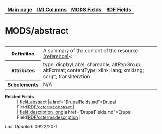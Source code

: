 <!DOCTYPE html>
<html>

<body>
<table style="width:100%">
  <tr>
    <th><a href="index.md">Main page</a></th>
	<th><a href="IMI.md">IMI Columns</a></th>
    <th><a href="MODS.md">MODS Fields</a></th>
    <th><a href="RDF.md">RDF Fields</a></th>
  </tr>
<table>

<h1>MODS/abstract</h1>
<table>
<tr>
	<th>Definition</th>
	<td>A summary of the content of the resource <a href="https://www.loc.gov/standards/mods/userguide/abstract.html"> (reference)</a><</td>
</tr>
<tr>
	<th>Attributes</th>
	<td>type; displayLabel; shareable; altRepGroup; altFormat; contentType; xlink; lang; xml:lang; script; transliteration</td>
</tr>
<tr>
	<th>Subelements</th>
	<td>N/A</td>
</tr>
</table>
<dl>
	<dt><b>Related Fields</b></dt>
		<dd>| <a href="field_abstract.md">field_abstract</a> |a href="DrupalFields.md">Drupal Field</a>|<a href="rdf.dcterms.abstract.md">RDF/dcterms:abstract </a> |</dd>
		<dd>| <a href="field_description_long.md">field_description_long</a>|a href="DrupalFields.md">Drupal Field</a>|<a href="rdf.dcterms.description.md">RDF/dcterms:description</a> |</dd>
</dl>
<p><i>Last Updated: </i>09/22/2021</p>
</body>
</html>

